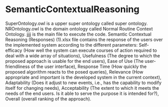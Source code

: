 # SemanticContextualReasoning
SuperOntology.owl is a upper super ontology called super ontology.
NROntology.owl is the domain ontology called Normal Routine Context Ontology.
jjjj is the main file to execute the code.
Semantic Contextual Reasoning (Responses) (1).xlsx file contains the response of the users over the implemented system according to the different parameters: Self-efficacy (How well the system can execute courses of action required to deal with a wide array of situations), Usefulness (The degree to which the proposed approach is usable for the end users), Ease of Use (The user-friendliness of the user interface), Response Time (How quickly the proposed algorithm reacts to the posed queries), Relevance (How appropriate and important is the developed system in the current context), Adaptability (Does it adjust to new events, i.e., has the capability to modify itself for changing needs), Acceptability (The extent to which it meets the needs of the end users. Is it able to serve the purpose it is intended for?), Overall (overall ranking of the approach).
